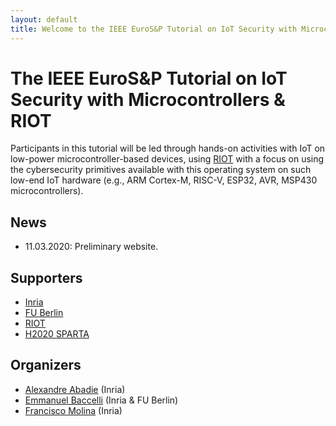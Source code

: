 ```yaml
---
layout: default
title: Welcome to the IEEE EuroS&P Tutorial on IoT Security with Microcontrollers & RIOT
---
```


# The IEEE EuroS&P Tutorial on IoT Security with Microcontrollers & RIOT

Participants in this tutorial will be led through hands-on activities with IoT on low-power microcontroller-based devices, using [RIOT](https://github.com/RIOT-OS/RIOT) with a focus on using the cybersecurity primitives available with this operating system on such low-end IoT hardware (e.g., ARM Cortex-M, RISC-V, ESP32, AVR, MSP430 microcontrollers).


## News

- 11.03.2020: Preliminary website.

## Supporters

- [Inria](https://www.inria.fr/)
- [FU Berlin ](https://www.fu-berlin.de/)
- [RIOT](https://riot-os.org/)
- [H2020 SPARTA](https://www.sparta.eu/)


## Organizers

- [Alexandre Abadie](https://github.com/aabadie) (Inria)
- [Emmanuel Baccelli](https://emmanuelbaccelli.com/) (Inria & FU Berlin)
- [Francisco Molina](https://github.com/fjmolinas) (Inria)
